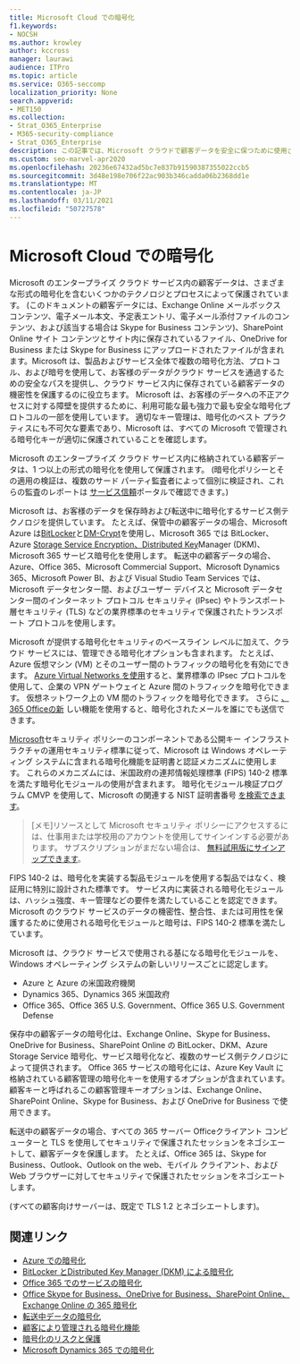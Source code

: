 ```yaml
---
title: Microsoft Cloud での暗号化
f1.keywords:
- NOCSH
ms.author: krowley
author: kccross
manager: laurawi
audience: ITPro
ms.topic: article
ms.service: O365-seccomp
localization_priority: None
search.appverid:
- MET150
ms.collection:
- Strat_O365_Enterprise
- M365-security-compliance
- Strat_O365_Enterprise
description: この記事では、Microsoft クラウドで顧客データを安全に保つために使用されるさまざまな形式の暗号化の概要について説明します。
ms.custom: seo-marvel-apr2020
ms.openlocfilehash: 20236e67432ad5bc7e837b91590387355022ccb5
ms.sourcegitcommit: 3d48e198e706f22ac903b346cadda06b2368dd1e
ms.translationtype: MT
ms.contentlocale: ja-JP
ms.lasthandoff: 03/11/2021
ms.locfileid: "50727578"
---
```

# <a name="encryption-in-the-microsoft-cloud"></a>Microsoft Cloud での暗号化

Microsoft のエンタープライズ クラウド サービス内の顧客データは、さまざまな形式の暗号化を含むいくつかのテクノロジとプロセスによって保護されています。 (このドキュメントの顧客データには、Exchange Online メールボックス コンテンツ、電子メール本文、予定表エントリ、電子メール添付ファイルのコンテンツ、および該当する場合は Skype for Business コンテンツ)、SharePoint Online サイト コンテンツとサイト内に保存されているファイル、OneDrive for Business または Skype for Business にアップロードされたファイルが含まれます。Microsoft は、製品およびサービス全体で複数の暗号化方法、プロトコル、および暗号を使用して、お客様のデータがクラウド サービスを通過するための安全なパスを提供し、クラウド サービス内に保存されている顧客データの機密性を保護するのに役立ちます。 Microsoft は、お客様のデータへの不正アクセスに対する障壁を提供するために、利用可能な最も強力で最も安全な暗号化プロトコルの一部を使用しています。 適切なキー管理は、暗号化のベスト プラクティスにも不可欠な要素であり、Microsoft は、すべての Microsoft で管理される暗号化キーが適切に保護されていることを確認します。

Microsoft のエンタープライズ クラウド サービス内に格納されている顧客データは、1 つ以上の形式の暗号化を使用して保護されます。 (暗号化ポリシーとその適用の検証は、複数のサード パーティ監査者によって個別に検証され、これらの監査のレポートは [サービス信頼](https://aka.ms/stp)ポータルで確認できます。)

Microsoft は、お客様のデータを保存時および転送中に暗号化するサービス側テクノロジを提供しています。 たとえば、保管中の顧客データの場合、Microsoft Azure は[BitLocker](https://docs.microsoft.com/windows/device-security/bitlocker/bitlocker-overview)と[DM-Crypt](https://en.wikipedia.org/wiki/Dm-crypt)を使用し、Microsoft 365 では BitLocker、Azure [Storage Service Encryption、Distributed Key](https://docs.microsoft.com/azure/)Manager (DKM)、Microsoft 365 サービス暗号化を使用します。 [](https://docs.microsoft.com/microsoft-365/compliance/exchange-online-secures-email-secrets) 転送中の顧客データの場合、Azure、Office 365、Microsoft Commercial Support、Microsoft Dynamics 365、Microsoft Power BI、および Visual Studio Team Services では、Microsoft データセンター間、およびユーザー デバイスと Microsoft データセンター間のインターネット プロトコル セキュリティ (IPsec) やトランスポート層セキュリティ (TLS) などの業界標準のセキュリティで保護されたトランスポート プロトコルを使用します。

Microsoft が提供する暗号化セキュリティのベースライン レベルに加えて、クラウド サービスには、管理できる暗号化オプションも含まれます。 たとえば、Azure 仮想マシン (VM) とそのユーザー間のトラフィックの暗号化を有効にできます。 [Azure Virtual Networks を使用](https://azure.microsoft.com/services/virtual-network/)すると、業界標準の IPsec プロトコルを使用して、企業の VPN ゲートウェイと Azure 間のトラフィックを暗号化できます。 仮想ネットワーク上の VM 間のトラフィックを暗号化できます。 さらに [、365 Officeの新](set-up-new-message-encryption-capabilities.md) しい機能を使用すると、暗号化されたメールを誰にでも送信できます。

[Microsoft](https://servicetrust.microsoft.com/ViewPage/TrustDocuments?command=Download&downloadType=Document&downloadId=5868ecc8-50b7-4f91-b43f-640e2b99e86e&docTab=6d000410-c9e9-11e7-9a91-892aae8839ad_FAQ%20and%20White%20Papers)セキュリティ ポリシーのコンポーネントである公開キー インフラストラクチャの運用セキュリティ標準に従って、Microsoft は Windows オペレーティング システムに含まれる暗号化機能を証明書と認証メカニズムに使用します。 これらのメカニズムには、米国政府の連邦情報処理標準[](https://csrc.nist.gov/publications/PubsFIPS.html) (FIPS) 140-2 標準を満たす暗号化モジュールの使用が含まれます。 暗号化モジュール検証プログラム CMVP を使用して、Microsoft の関連する NIST 証明書番号 [を検索できます](https://csrc.nist.gov/projects/cryptographic-module-validation-program/validated-modules/search)。

> [メモ]リソースとして Microsoft セキュリティ ポリシーにアクセスするには、仕事用または学校用のアカウントを使用してサインインする必要があります。 サブスクリプションがまだない場合は、 [無料試用版にサインアップできます](https://servicetrust.microsoft.com/Home/TrialSubscriptions)。

FIPS 140-2 は、暗号化を実装する製品モジュールを使用する製品ではなく、検証用に特別に設計された標準です。 サービス内に実装される暗号化モジュールは、ハッシュ強度、キー管理などの要件を満たしていることを認定できます。 Microsoft のクラウド サービスのデータの機密性、整合性、または可用性を保護するために使用される暗号化モジュールと暗号は、FIPS 140-2 標準を満たしています。

Microsoft は、クラウド サービスで使用される基になる暗号化モジュールを、Windows オペレーティング システムの新しいリリースごとに認定します。

- Azure と Azure の米国政府機関
- Dynamics 365、Dynamics 365 米国政府
- Office 365、Office 365 U.S. Government、Office 365 U.S. Government Defense

保存中の顧客データの暗号化は、Exchange Online、Skype for Business、OneDrive for Business、SharePoint Online の BitLocker、DKM、Azure Storage Service 暗号化、サービス暗号化など、複数のサービス側テクノロジによって提供されます。 Office 365 サービスの暗号化には、Azure Key Vault に格納されている顧客管理の暗号化キーを使用するオプションが含まれています。 顧客キーと呼ばれるこの顧客管理キー[](https://docs.microsoft.com/microsoft-365/compliance/customer-key-overview)オプションは、Exchange Online、SharePoint Online、Skype for Business、および OneDrive for Business で使用できます。

転送中の顧客データの場合、すべての 365 サーバー Officeクライアント コンピューターと TLS を使用してセキュリティで保護されたセッションをネゴシエートして、顧客データを保護します。 たとえば、Office 365 は、Skype for Business、Outlook、Outlook on the web、モバイル クライアント、および Web ブラウザーに対してセキュリティで保護されたセッションをネゴシエートします。

(すべての顧客向けサーバーは、既定で TLS 1.2 とネゴシエートします)。

## <a name="related-links"></a>関連リンク

- [Azure での暗号化](office-365-azure-encryption.md)
- [BitLocker とDistributed Key Manager (DKM) による暗号化](office-365-bitlocker-and-distributed-key-manager-for-encryption.md)
- [Office 365 でのサービスの暗号化](office-365-service-encryption.md)
- [Office Skype for Business、OneDrive for Business、SharePoint Online、Exchange Online の 365 暗号化](office-365-encryption-for-skype-onedrive-sharepoint-and-exchange.md)
- [転送中データの暗号化](office-365-encryption-for-data-in-transit.md)
- [顧客により管理される暗号化機能](office-365-customer-managed-encryption-features.md)
- [暗号化のリスクと保護](office-365-encryption-risks-and-protections.md)
- [Microsoft Dynamics 365 での暗号化](office-365-encryption-in-microsoft-dynamics-365.md)
